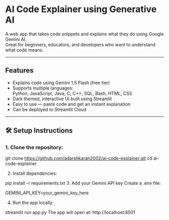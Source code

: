 # AI Code Explainer using Generative AI

A web app that takes code snippets and explains what they do using Google Gemini AI.  
Great for beginners, educators, and developers who want to understand what code means.

---

## Features

- Explains code using Gemini 1.5 Flash (free tier)
- Supports multiple languages:  
  Python, JavaScript, Java, C, C++, SQL, Bash, HTML, CSS
- Dark themed, interactive UI built using Streamlit
- Easy to use — paste code and get an instant explanation
- Can be deployed to Streamlit Cloud

---

## 🛠️ Setup Instructions

### 1. Clone the repository:

git clone https://github.com/adarshkaran2002/ai-code-explainer.git
cd ai-code-explainer

2. Install dependencies:

pip install -r requirements.txt
3. Add your Gemini API key
Create a .env file:

GEMINI_API_KEY=your_gemini_key_here

4. Run the app locally:

streamlit run app.py
The app will open at: http://localhost:8501
